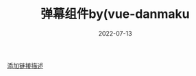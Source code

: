 ﻿---
title: 弹幕组件by(vue-danmaku
date: 2022-07-13
sidebar: 'auto'
categories:
- 小练习
tags:
- 小练习
- 自定义组件
description: 'https://img-blog.csdnimg.cn/59fa7ba28db04a4d9efd9f8045cd86d5.png'
---

[添加链接描述](https://github.com/hellodigua/vue-danmaku#readme)

<template>
  <div>
    <vue-danmaku ref="danmaku" :danmus="danmus" :fontSize="fontSize" :channels="channels" :extraStyle="issty?sty:nosty" :speeds="speeds"
    loop randomChannel isSuspend class="dmshow"></vue-danmaku>
    <div class="dmctrl">
      <input
        type="text"
        name=""
        id="dminput"
        v-model="inptxt"
        @keyup.enter="send"
        placeholder="请在此输入弹幕ヽ(￣▽￣)ﾉ"
      />
      <div class="send" @click="send">发送</div>
      <div class="ctrl" @click="isctrl">设置</div>
      <div class="ctrlshow" v-show="is_ctrl">
          <div class="dmsize"><span @click="cutsize">-</span>弹幕字号<span @click="addsize">+</span></div>
          <div class="dmcolor" @click="dmc">弹幕颜色</div>
          <div class="dms" >弹幕显示区域</div>
          <div class="dmspeed"><span @click="cutspeed">-</span>弹幕速度<span @click="addspeed">+</span></div>
      </div>
      <div class="dmishide" @click="dmishide">{{dm_ishide ? "关闭弹幕" : "开启弹幕"}}</div>
    </div>
  </div>
</template>

<script>
import vueDanmaku from 'vue-danmaku'

export default {
  components: {
    vueDanmaku,
  },
  data() {
    return {
      danmus: ['这是一条测试弹幕' ],
      fontSize:30,
      channels:5,
      sty:"color:cornflowerblue;",
      issty:false,
      nosty:"color:white;",
      speeds:150,
      is_ctrl: false,
      inptxt:"",
      dm_ishide:true,
    }
  },
  methods:{
    send(){
      if (this.inptxt.trim() == "") {
        alert("输入的内容不能为空");
      } else {
        this.$refs.danmaku.add(this.inptxt);
        this.inptxt="";
      }
    },
    isctrl(){
      this.is_ctrl=!this.is_ctrl;
    },
    dmishide(){
      this.dm_ishide=!this.dm_ishide;
      if(this.dm_ishide==false){
        this.$refs.danmaku.hide();
      }
      else{
        this.$refs.danmaku.show();
      }
    },
    cutsize(){
      this.fontSize=this.fontSize-5;
    },
    addsize(){
      this.fontSize=this.fontSize+5;
    },
    dmc(){
      this.issty=!this.issty;
    },
    cutspeed(){
      this.speeds=this.speeds-50;
    },
    addspeed(){
      this.speeds=this.speeds+50;
    },
  },
}
</script>

<style scoped>
  .dmshow{
    /* border: 1px solid red; */
    height:250px;
    width: 800px;
    position: relative;
    background: rgba(0, 0, 0, 0.5);
  }
  .dmctrl{
    width: 800px;
    height: 70px;
    /* border: 1px solid red; */
    display: flex;
    justify-content: center;
    align-items: center;
    padding: 10px;
    box-sizing: border-box;
    position: relative;
    background: rgba(0, 0, 0, 0.6);
}
#dminput{
    width: 350px;
    height: 40px;
    border-radius: 10px;
    margin-right: 8px;
}
.send{
    width: 80px;
    height: 40px;
    line-height: 40px;
    background: cornflowerblue;
    border-radius: 10px;
    color: white;
    font-size: 1.3em;
    text-align: center;
    cursor: pointer;
    margin-right: 15px;
}
.ctrl{
    /* border: 1px solid red; */
    width: 50px;
    height: 60px;
    line-height: 60px;
    color: white;
    font-size: 1.3em;
    text-align: center;
    cursor: pointer;
    margin-right: 15px;
    position: relative;
}
.ctrlshow{
    display: flex;
    justify-content: center;
    align-items: center;
    flex-direction: column;
    padding: 10px;
    width:300px;
    height:auto;
    position: absolute;
    right: 0;
    bottom: 70px;
    /* border: 1px solid red; */
    line-height:50px;
    color: white;
    font-size: 1.3em;
}
.dmsize span{
  font-size:1.5em;
  font-weight:bold;
  margin-left:8px;
  margin-right:8px;
  cursor: pointer;
  border: 1px solid white;
  padding:0px 10px;
}
.dmcolor{
  cursor: pointer;
}
.dmspeed{
  cursor: pointer;
}
.dmspeed span{
  font-size:1.5em;
  font-weight:bold;
  margin-left:8px;
  margin-right:8px;
  cursor: pointer;
  border: 1px solid white;
  padding:0px 10px;
}
.dmishide{
    width: 100px;
    height: 70px;
    border-radius: 50%;
    line-height: 70px;
    color: white;
    font-size: 1.3em;
    text-align: center;
    cursor: pointer;
}

@media screen and (max-width:1000px){
.dmshow{
    width: 300px;
}
.dmctrl{
    width: 300px;
}
#dminput{
    width: 100px;
}
.send{
    width: 30px;
}
.ctrl{
    width: 20px;
}
.ctrlshow{
    width:200px;
}
.dmsize span{
  font-size:1em;
}
.dmspeed span{
  font-size:1em;
}
.dmishide{
    width: 30px;
}

}
</style>
